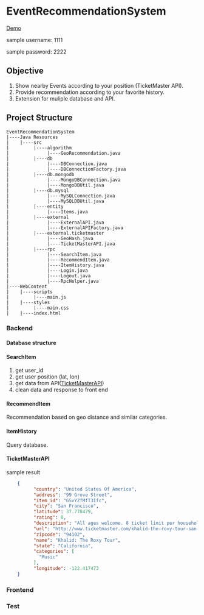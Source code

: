 # EventRecommendationSystem
[Demo](http://www.yufengyuanx.com/event)

sample username: 1111

sample password: 2222

## Objective

1. Show nearby Events according to your position (TicketMaster API).
2. Provide recommendation according to your favorite history.
3. Extension for muliple database and API.

## Project Structure
````
EventRecommendationSystem
|----Java Resources
|    |----src
|         |----algorithm
|         	   |----GeoRecommendation.java
|         |----db
|         	   |----DBConnection.java
|         	   |----DBConnectionFactory.java
|         |----db.mongodb
|         	   |----MongoDBConnection.java
|         	   |----MongoDBUtil.java
|         |----db.mysql
|         	   |----MySQLConnection.java
|         	   |----MySQLDBUtil.java
|         |----entity
|         	   |----Items.java
|         |----external
|         	   |----ExternalAPI.java
|         	   |----ExternalAPIFactory.java
|         |----external.ticketmaster
|         	   |----GeoHash.java
|         	   |----TicketMasterAPI.java
|         |----rpc
|         	   |----SearchItem.java
|         	   |----RecommendItem.java
|         	   |----ItemHistory.java
|         	   |----Login.java
|         	   |----Logout.java
|         	   |----RpcHelper.java
|----WebContent
|    |----scripts
|         |----main.js
|    |----styles
|         |----main.css
|    |----index.html

````


### Backend

#### Database structure

#### SearchItem

1. get user_id
2. get user position (lat, lon)
3. get data from API([TicketMasterAPI](https://developer.ticketmaster.com/))
3. clean data and response to front end

#### RecommendItem

Recommendation based on geo distance and similar categories.

#### ItemHistory

Query database.

#### TicketMasterAPI

sample result

````JSON
	{
		  "country": "United States Of America",
		  "address": "99 Grove Street",
		  "item_id": "G5vYZfMfT3Ifc",
		  "city": "San Francisco",
		  "latitude": 37.778479,
		  "rating": 0,
		  "description": "All ages welcome. 8 ticket limit per household includes tickets purchased during presale and during on sale. All tickets for this show are general admission, standing on floor level or seated upstairs on a first come, first serve basis.",
		  "url": "http://www.ticketmaster.com/khalid-the-roxy-tour-san-francisco-california-05-05-2018/event/1C0053753F4A852D",
		  "zipcode": "94102",
		  "name": "Khalid: The Roxy Tour",
		  "state": "California",
		  "categories": [
		    "Music"
		  ],
		  "longitude": -122.417473
	}
````

### Frontend


### Test

